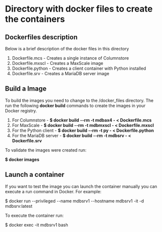 # Directory with docker files to create the containers

## Dockerfiles description

Below is a brief description of the docker files in this directory

1. Dockerfile.mcs	- Creates a single instance of Columnstore
2. Dockerfile.mxscl	- Creates a MaxScale image
3. Dockerfile.python - Creates a client container with Python installed
4. Dockerfile.srv	- Creates a MariaDB server image

## Build a Image

To build the images you need to change to the <INSTALL DIR>/docker_files directory. The run the following __docker build__ commands to create the images in your Docker registry.

1. For Columnstore - __$ docker build --rm -t mdbax4 - < Dockerfile.mcs__
2. For MaxScale - __$ docker build --rm -t mdbmxscl - < Dockerfile.mxscl__	
3. For the Python client - __$ docker build --rm -t py - < Dockerfile.python__
4. For the MariaDB server - __$ docker build --rm -t mdbsrv - < Dockerfile.srv__

To validate the images were created run:

__$ docker images__

## Launch a container

If you want to test the image you can launch the container manually you can execute a run command in Docker. For example:

$ docker run --privileged --name mdbsrv1 --hostname mdbsrv1  -it -d mdbsrv:latest

To execute the container run:

$ docker exec -it mdbsrv1 bash
